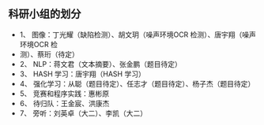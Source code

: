 ## 科研小组的划分 ##
- 1、 图像：丁光耀（缺陷检测）、胡文玥（噪声环境OCR 检测）、唐宇翔（噪声环境OCR 检
- 测）、蔡珩（待定）
- 2、 NLP：蒋文君（文本摘要）、张金鹏（题目待定）
- 3、 HASH 学习：唐宇翔（HASH 学习）
- 4、 强化学习：从聪（题目待定）、任志才（题目待定）、杨子杰（题目待定）
- 5、 竞赛和程序实践：惠彬原
- 6、 待归队：王金宸、洪康杰
- 7、 旁听：刘英卓（大二）、李凯（大二）